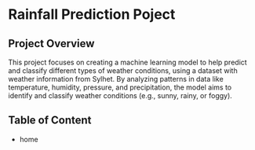 <h1>Rainfall Prediction Poject</h1>
<h2>Project Overview</h2>
<p>This project focuses on creating a machine learning model to help predict and classify different types of weather conditions, using a dataset with weather information from Sylhet. By analyzing patterns in data like temperature, humidity, pressure, and precipitation, the model aims to identify and classify weather conditions (e.g., sunny, rainy, or foggy).</p>
<h2>Table of Content</h2>
<ul>
  <li>home</li>
</ul>
